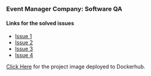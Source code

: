 ### Event Manager Company: Software QA

#### Links for the solved issues
- [Issue 1](https://github.com/VamsiNayunipati/event_manager_fork/issues/1)
- [Issue 2](https://github.com/VamsiNayunipati/event_manager_fork/issues/2)
- [Issue 3](https://github.com/VamsiNayunipati/event_manager_fork/issues/3)
- [Issue 4](https://github.com/VamsiNayunipati/event_manager_fork/issues/7)





[Click Here](https://github.com/VamsiNayunipati/event_manager_fork/blob/main/DockerHub-image.png) for the project image deployed to Dockerhub.

